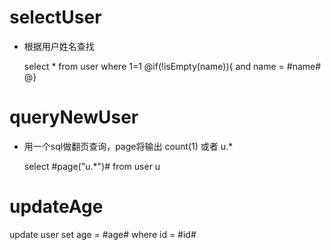selectUser
===

* 根据用户姓名查找

	select * from user where 1=1 
	@if(!isEmpty(name)){
	and name = #name#
	@}
	
queryNewUser
===

* 用一个sql做翻页查询，page将输出 count(1) 或者 u.*

	select #page("u.*")# from user u

updateAge
===

update user set age = #age# where id = #id#
